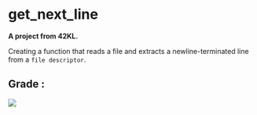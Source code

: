 # get_next_line
<b/> A project from 42KL.</b>

Creating a function that reads a file and extracts a newline-terminated line from a `file descriptor`.

## Grade :

![](https://badge42.vercel.app/api/v2/cl31j44h0007809mep6of7oak/project/2609986)
